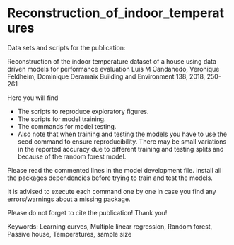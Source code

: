 # Reconstruction_of_indoor_temperatures
Data sets and scripts for the publication:

Reconstruction of the indoor temperature dataset of a house using data driven models for performance evaluation
Luis M Candanedo, Veronique Feldheim, Dominique Deramaix
Building and Environment 138, 2018, 250-261

Here you will find

* The scripts to reproduce exploratory figures.
* The scripts for model training.
* The commands for model testing.
*  Also note that when training and testing the models you have to use the seed command to ensure reproducibility. There may be small variations in the reported accuracy due to different training and testing splits and because of the random forest model.

Please read the commented lines in the model development file. Install all the packages dependencies before trying to train and test the models.

It is advised to execute each command one by one in case you find any errors/warnings about a missing package.

Please do not forget to cite the publication! Thank you!

Keywords: Learning curves, Multiple linear regression, Random forest, Passive house, Temperatures, sample size
